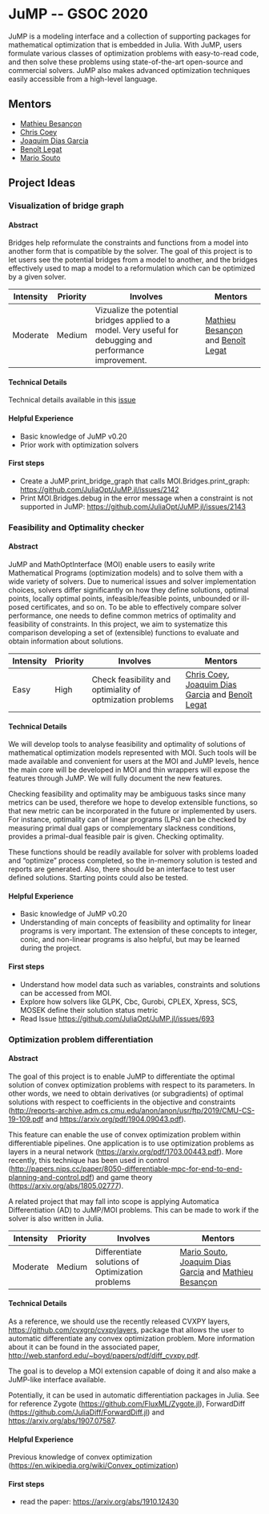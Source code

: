 # JuMP -- GSOC 2020

JuMP is a modeling interface and a collection of supporting packages for mathematical optimization that is embedded in Julia. With JuMP, users formulate various classes of optimization problems with easy-to-read code, and then solve these problems using state-of-the-art open-source and commercial solvers. JuMP also makes advanced optimization techniques easily accessible from a high-level language.

## Mentors

- [Mathieu Besançon](https://github.com/matbesancon)
- [Chris Coey](https://github.com/chriscoey)
- [Joaquim Dias Garcia](https://github.com/joaquimg)
- [Benoît Legat](https://github.com/blegat)
- [Mario Souto](https://github.com/mariohsouto)


## Project Ideas

###  Visualization of bridge graph

#### Abstract

Bridges help reformulate the constraints and functions from a model into another form that is compatible by the solver. The goal of this project is to let users see the potential bridges from a model to another, and the bridges effectively used to map a model to a reformulation which can be optimized by a given solver.

| **Intensity**                          | **Priority**              | **Involves**  | **Mentors**              |
| -------------                          | ------------              | ------------- | -----------              |
| Moderate  |  Medium  | Vizualize the potential bridges applied to a model. Very useful for debugging and performance improvement. | [Mathieu Besançon](https://github.com/matbesancon) and [Benoît Legat](https://github.com/blegat) |

#### Technical Details

Technical details available in this [issue](https://github.com/JuliaOpt/MathOptInterface.jl/issues/680)


#### Helpful Experience

- Basic knowledge of JuMP v0.20
- Prior work with optimization solvers


#### First steps

- Create a JuMP.print_bridge_graph that calls MOI.Bridges.print_graph: https://github.com/JuliaOpt/JuMP.jl/issues/2142
- Print MOI.Bridges.debug in the error message when a constraint is not supported in JuMP: https://github.com/JuliaOpt/JuMP.jl/issues/2143

###  Feasibility and Optimality checker

#### Abstract

JuMP and MathOptInterface (MOI) enable users to easily write Mathematical Programs (optimization models) and to solve them with a wide variety of solvers. Due to numerical issues and solver implementation choices, solvers differ significantly on how they define solutions, optimal points, locally optimal points, infeasible/feasible points, unbounded or ill-posed certificates, and so on. To be able to effectively compare solver performance, one needs to define common metrics of optimality and feasibility of constraints. In this project, we aim to systematize this comparison developing a set of (extensible) functions to evaluate and obtain information about solutions.

| **Intensity**                          | **Priority**              | **Involves**  | **Mentors**              |
| -------------                          | ------------              | ------------- | -----------              |
| Easy |  High  | Check feasibility and optimiality of optmization problems | [Chris Coey](https://github.com/chriscoey), [Joaquim Dias Garcia](https://github.com/joaquimg) and [Benoît Legat](https://github.com/blegat)|

#### Technical Details

We will develop tools to analyse feasibility and optimality of solutions of mathematical optimization models represented with MOI. Such tools will be made available and convenient for users at the MOI and JuMP levels, hence the main core will be developed in MOI and thin wrappers will expose the features through JuMP. We will fully document the new features.

Checking feasibility and optimality may be ambiguous tasks since many metrics can be used, therefore we hope to develop extensible functions, so that new metric can be incorporated in the future or implemented by users. For instance, optimality can of linear programs (LPs) can be checked by measuring primal dual gaps or complementary slackness conditions, provides a primal-dual feasible pair is given. Checking optimality.

These functions should be readily available for solver with problems loaded and “optimize” process completed, so the in-memory solution is tested and reports are generated. Also, there should be an interface to test user defined solutions. Starting points could also be tested.



#### Helpful Experience

- Basic knowledge of JuMP v0.20
- Understanding of main concepts of feasibility and optimality for linear programs is very important. The extension of these concepts to integer, conic, and non-linear programs is also helpful, but may be learned during the project.

#### First steps

- Understand how model data such as variables, constraints and solutions can be accessed from MOI.
- Explore how solvers like GLPK, Cbc, Gurobi, CPLEX, Xpress, SCS, MOSEK define their solution status metric
- Read Issue https://github.com/JuliaOpt/JuMP.jl/issues/693


### Optimization problem differentiation

#### Abstract

The goal of this project is to enable JuMP to differentiate the optimal solution of convex optimization problems with respect to its parameters. In other words, we need to obtain derivatives (or subgradients) of optimal solutions with respect to coefficients in the objective and constraints (http://reports-archive.adm.cs.cmu.edu/anon/anon/usr/ftp/2019/CMU-CS-19-109.pdf and https://arxiv.org/pdf/1904.09043.pdf).

This feature can enable the use of convex optimization problem within differentiable pipelines. One application is to use optimization problems as layers in a neural network (https://arxiv.org/pdf/1703.00443.pdf). More recently, this technique has been used in control (http://papers.nips.cc/paper/8050-differentiable-mpc-for-end-to-end-planning-and-control.pdf) and game theory (https://arxiv.org/abs/1805.02777).

A related project that may fall into scope is applying Automatica Differentiation (AD) to JuMP/MOI problems. This can be made to work if the solver is also written in Julia.

| **Intensity**                          | **Priority**              | **Involves**  | **Mentors**              |
| -------------                          | ------------              | ------------- | -----------              |
| Moderate |  Medium  | Differentiate solutions of Optimization problems | [Mario Souto](https://github.com/mariohsouto), [Joaquim Dias Garcia](https://github.com/joaquimg) and [Mathieu Besançon](https://github.com/matbesancon)|


#### Technical Details

As a reference, we should use the recently released CVXPY layers, https://github.com/cvxgrp/cvxpylayers, package that allows the user to automatic differentiate any convex optimization problem. More information about it can be found in the associated paper,  http://web.stanford.edu/~boyd/papers/pdf/diff_cvxpy.pdf. 

The goal is to develop a MOI extension capable of doing it and also make a JuMP-like interface available.

Potentially, it can be used in automatic differentiation packages in Julia. See for reference Zygote (https://github.com/FluxML/Zygote.jl), ForwardDiff (https://github.com/JuliaDiff/ForwardDiff.jl) and https://arxiv.org/abs/1907.07587.


#### Helpful Experience

Previous knowledge of convex optimization (https://en.wikipedia.org/wiki/Convex_optimization)

#### First steps

- read the paper: https://arxiv.org/abs/1910.12430
